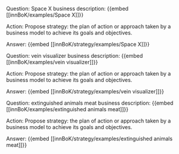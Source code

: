 Question: Space X business description:
{{embed [[innBoK/examples/Space X]]}}

Action: Propose strategy: the plan of action or approach taken by a business model to achieve its goals and objectives.

Answer:
{{embed [[innBoK/strategy/examples/Space X]]}}

Question: vein visualizer business description:
{{embed [[innBoK/examples/vein visualizer]]}}

Action: Propose strategy: the plan of action or approach taken by a business model to achieve its goals and objectives.

Answer:
{{embed [[innBoK/strategy/examples/vein visualizer]]}}

Question: extinguished animals meat business description:
{{embed [[innBoK/examples/extinguished animals meat]]}}

Action: Propose strategy: the plan of action or approach taken by a business model to achieve its goals and objectives.

Answer:
{{embed [[innBoK/strategy/examples/extinguished animals meat]]}}



